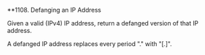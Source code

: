 **1108. Defanging an IP Address

Given a valid (IPv4) IP address, return a defanged version of that IP address.

A defanged IP address replaces every period "." with "[.]".
